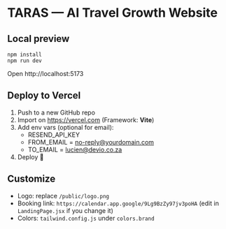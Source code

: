 # TARAS — AI Travel Growth Website

## Local preview
```
npm install
npm run dev
```
Open http://localhost:5173

## Deploy to Vercel
1. Push to a new GitHub repo
2. Import on https://vercel.com (Framework: **Vite**)
3. Add env vars (optional for email):
   - RESEND_API_KEY
   - FROM_EMAIL = no-reply@yourdomain.com
   - TO_EMAIL = lucien@devio.co.za
4. Deploy 🎉

## Customize
- Logo: replace `/public/logo.png`
- Booking link: `https://calendar.app.google/9Lg9BzZy97jv3poHA` (edit in `LandingPage.jsx` if you change it)
- Colors: `tailwind.config.js` under `colors.brand`
